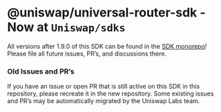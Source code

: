 # @uniswap/universal-router-sdk - Now at `Uniswap/sdks`

All versions after 1.9.0 of this SDK can be found in the [SDK monorepo](https://github.com/Uniswap/sdks/tree/main/sdks/universal-router-sdk)! Please file all future issues, PR’s, and discussions there.

### Old Issues and PR’s

If you have an issue or open PR that is still active on this SDK in this repository, please recreate it in the new repository. Some existing issues and PR’s may be automatically migrated by the Uniswap Labs team.
